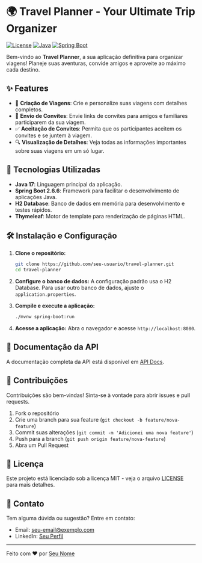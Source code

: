 # 🌍 Travel Planner - Your Ultimate Trip Organizer

[![License](https://img.shields.io/badge/license-MIT-blue.svg)](LICENSE)
[![Java](https://img.shields.io/badge/Java-17-orange.svg)](https://www.java.com)
[![Spring Boot](https://img.shields.io/badge/Spring%20Boot-2.6.6-brightgreen.svg)](https://spring.io/projects/spring-boot)

Bem-vindo ao **Travel Planner**, a sua aplicação definitiva para organizar viagens! Planeje suas aventuras, convide amigos e aproveite ao máximo cada destino.

## ✨ Features

- 📅 **Criação de Viagens**: Crie e personalize suas viagens com detalhes completos.
- 📧 **Envio de Convites**: Envie links de convites para amigos e familiares participarem da sua viagem.
- ✅ **Aceitação de Convites**: Permita que os participantes aceitem os convites e se juntem à viagem.
- 🔍 **Visualização de Detalhes**: Veja todas as informações importantes sobre suas viagens em um só lugar.

## 🚀 Tecnologias Utilizadas

- **Java 17**: Linguagem principal da aplicação.
- **Spring Boot 2.6.6**: Framework para facilitar o desenvolvimento de aplicações Java.
- **H2 Database**: Banco de dados em memória para desenvolvimento e testes rápidos.
- **Thymeleaf**: Motor de template para renderização de páginas HTML.

## 🛠️ Instalação e Configuração

1. **Clone o repositório:**
    ```bash
    git clone https://github.com/seu-usuario/travel-planner.git
    cd travel-planner
    ```

2. **Configure o banco de dados:**
   A configuração padrão usa o H2 Database. Para usar outro banco de dados, ajuste o `application.properties`.

3. **Compile e execute a aplicação:**
    ```bash
    ./mvnw spring-boot:run
    ```

4. **Acesse a aplicação:**
   Abra o navegador e acesse `http://localhost:8080`.

## 📖 Documentação da API

A documentação completa da API está disponível em [API Docs](./docs/api.md).

## 🤝 Contribuições

Contribuições são bem-vindas! Sinta-se à vontade para abrir issues e pull requests.

1. Fork o repositório
2. Crie uma branch para sua feature (`git checkout -b feature/nova-feature`)
3. Commit suas alterações (`git commit -m 'Adicionei uma nova feature'`)
4. Push para a branch (`git push origin feature/nova-feature`)
5. Abra um Pull Request

## 📜 Licença

Este projeto está licenciado sob a licença MIT - veja o arquivo [LICENSE](LICENSE) para mais detalhes.

## 📧 Contato

Tem alguma dúvida ou sugestão? Entre em contato:
- Email: seu-email@exemplo.com
- LinkedIn: [Seu Perfil](https://linkedin.com/in/seu-usuario)

---

Feito com ❤️ por [Seu Nome](https://github.com/seu-usuario)
